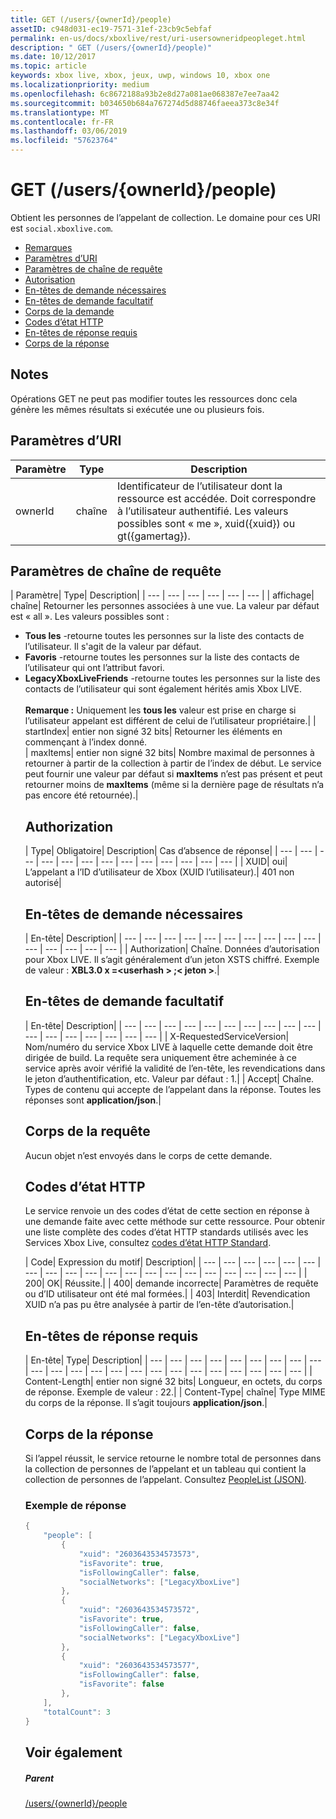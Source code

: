 ```yaml
---
title: GET (/users/{ownerId}/people)
assetID: c948d031-ec19-7571-31ef-23cb9c5ebfaf
permalink: en-us/docs/xboxlive/rest/uri-usersowneridpeopleget.html
description: " GET (/users/{ownerId}/people)"
ms.date: 10/12/2017
ms.topic: article
keywords: xbox live, xbox, jeux, uwp, windows 10, xbox one
ms.localizationpriority: medium
ms.openlocfilehash: 6c8672188a93b2e8d27a081ae068387e7ee7aa42
ms.sourcegitcommit: b034650b684a767274d5d88746faeea373c8e34f
ms.translationtype: MT
ms.contentlocale: fr-FR
ms.lasthandoff: 03/06/2019
ms.locfileid: "57623764"
---
```

# <a name="get-usersowneridpeople"></a>GET (/users/{ownerId}/people)
Obtient les personnes de l’appelant de collection.
Le domaine pour ces URI est `social.xboxlive.com`.

  * [Remarques](#ID4EV)
  * [Paramètres d’URI](#ID4E5)
  * [Paramètres de chaîne de requête](#ID4EJB)
  * [Autorisation](#ID4ERD)
  * [En-têtes de demande nécessaires](#ID4EZE)
  * [En-têtes de demande facultatif](#ID4EYF)
  * [Corps de la demande](#ID4E5G)
  * [Codes d’état HTTP](#ID4EJH)
  * [En-têtes de réponse requis](#ID4EBBAC)
  * [Corps de la réponse](#ID4ENCAC)

<a id="ID4EV"></a>


## <a name="remarks"></a>Notes

Opérations GET ne peut pas modifier toutes les ressources donc cela génère les mêmes résultats si exécutée une ou plusieurs fois.

<a id="ID4E5"></a>


## <a name="uri-parameters"></a>Paramètres d’URI

| Paramètre| Type| Description|
| --- | --- | --- |
| ownerId| chaîne| Identificateur de l’utilisateur dont la ressource est accédée. Doit correspondre à l’utilisateur authentifié. Les valeurs possibles sont « me », xuid({xuid}) ou gt({gamertag}).|

<a id="ID4EJB"></a>


## <a name="query-string-parameters"></a>Paramètres de chaîne de requête

| Paramètre| Type| Description|
| --- | --- | --- | --- | --- | --- |
| affichage| chaîne| Retourner les personnes associées à une vue. La valeur par défaut est « all ». Les valeurs possibles sont : <ul><li><b>Tous les</b> -retourne toutes les personnes sur la liste des contacts de l’utilisateur. Il s'agit de la valeur par défaut.</li><li><b>Favoris</b> -retourne toutes les personnes sur la liste des contacts de l’utilisateur qui ont l’attribut favori.</li><li><b>LegacyXboxLiveFriends</b> -retourne toutes les personnes sur la liste des contacts de l’utilisateur qui sont également hérités amis Xbox LIVE.</li></br>**Remarque :**  Uniquement les **tous les** valeur est prise en charge si l’utilisateur appelant est différent de celui de l’utilisateur propriétaire.|
| startIndex| entier non signé 32 bits| Retourner les éléments en commençant à l’index donné.  
| maxItems| entier non signé 32 bits| Nombre maximal de personnes à retourner à partir de la collection à partir de l’index de début. Le service peut fournir une valeur par défaut si <b>maxItems</b> n’est pas présent et peut retourner moins de <b>maxItems</b> (même si la dernière page de résultats n’a pas encore été retournée).|

<a id="ID4ERD"></a>


## <a name="authorization"></a>Authorization

| Type| Obligatoire| Description| Cas d’absence de réponse|
| --- | --- | --- | --- | --- | --- | --- | --- | --- | --- | --- | --- | --- |
| XUID| oui| L’appelant a l’ID d’utilisateur de Xbox (XUID l’utilisateur).| 401 non autorisé|

<a id="ID4EZE"></a>


## <a name="required-request-headers"></a>En-têtes de demande nécessaires

| En-tête| Description|
| --- | --- | --- | --- | --- | --- | --- | --- | --- | --- | --- | --- | --- | --- | --- |
| Authorization| Chaîne. Données d’autorisation pour Xbox LIVE. Il s’agit généralement d’un jeton XSTS chiffré. Exemple de valeur : <b>XBL3.0 x =&lt;userhash > ;&lt; jeton ></b>.|

<a id="ID4EYF"></a>


## <a name="optional-request-headers"></a>En-têtes de demande facultatif

| En-tête| Description|
| --- | --- | --- | --- | --- | --- | --- | --- | --- | --- | --- | --- | --- | --- | --- | --- | --- |
| X-RequestedServiceVersion| Nom/numéro du service Xbox LIVE à laquelle cette demande doit être dirigée de build. La requête sera uniquement être acheminée à ce service après avoir vérifié la validité de l’en-tête, les revendications dans le jeton d’authentification, etc. Valeur par défaut : 1.|
| Accept| Chaîne. Types de contenu qui accepte de l’appelant dans la réponse. Toutes les réponses sont <b>application/json</b>.|

<a id="ID4E5G"></a>


## <a name="request-body"></a>Corps de la requête

Aucun objet n’est envoyés dans le corps de cette demande.

<a id="ID4EJH"></a>


## <a name="http-status-codes"></a>Codes d’état HTTP

Le service renvoie un des codes d’état de cette section en réponse à une demande faite avec cette méthode sur cette ressource. Pour obtenir une liste complète des codes d’état HTTP standards utilisés avec les Services Xbox Live, consultez [codes d’état HTTP Standard](../../additional/httpstatuscodes.md).

| Code| Expression du motif| Description|
| --- | --- | --- | --- | --- | --- | --- | --- | --- | --- | --- | --- | --- | --- | --- | --- | --- | --- | --- | --- |
| 200| OK| Réussite.|
| 400| demande incorrecte| Paramètres de requête ou d’ID utilisateur ont été mal formées.|
| 403| Interdit| Revendication XUID n’a pas pu être analysée à partir de l’en-tête d’autorisation.|

<a id="ID4EBBAC"></a>


## <a name="required-response-headers"></a>En-têtes de réponse requis

| En-tête| Type| Description|
| --- | --- | --- | --- | --- | --- | --- | --- | --- | --- | --- | --- | --- | --- | --- | --- | --- | --- | --- | --- | --- | --- | --- |
| Content-Length| entier non signé 32 bits| Longueur, en octets, du corps de réponse. Exemple de valeur : 22.|
| Content-Type| chaîne| Type MIME du corps de la réponse. Il s’agit toujours <b>application/json</b>.|

<a id="ID4ENCAC"></a>


## <a name="response-body"></a>Corps de la réponse

Si l’appel réussit, le service retourne le nombre total de personnes dans la collection de personnes de l’appelant et un tableau qui contient la collection de personnes de l’appelant. Consultez [PeopleList (JSON)](../../json/json-peoplelist.md).

<a id="ID4EZCAC"></a>


### <a name="sample-response"></a>Exemple de réponse


```cpp
{
    "people": [
        {
            "xuid": "2603643534573573",
            "isFavorite": true,
            "isFollowingCaller": false,
            "socialNetworks": ["LegacyXboxLive"]
        },
        {
            "xuid": "2603643534573572",
            "isFavorite": true,
            "isFollowingCaller": false,
            "socialNetworks": ["LegacyXboxLive"]
        },
        {
            "xuid": "2603643534573577",
            "isFollowingCaller": false,
            "isFavorite": false
        },
    ],
    "totalCount": 3
}

```


<a id="ID4EDDAC"></a>


## <a name="see-also"></a>Voir également

<a id="ID4EFDAC"></a>


##### <a name="parent"></a>Parent

[/users/{ownerId}/people](uri-usersowneridpeople.md)
